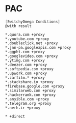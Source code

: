 # PAC
    [SwitchyOmega Conditions]
    @with result

    *.quora.com +proxy
    *.youtube.com +proxy
    *.doubleclick.net +proxy
    *.jnn-pa.googleapis.com +proxy
    *.ggpht.com +proxy
    *.googlevideo.com +proxy
    *.ytimg.com +proxy
    *.deezer.com +proxy
    *.softpedia.com +proxy
    *.upwork.com +proxy
    *.zarfilm.* +proxy
    *.stackshare.io +proxy
    *firebase.google.com +proxy
    *.similarweb.com +proxy
    *.hackerrank.com +proxy
    *.ansible.com +proxy
    *.telegram.org +proxy
    *.nerh.ir +proxy
    
    * +direct

